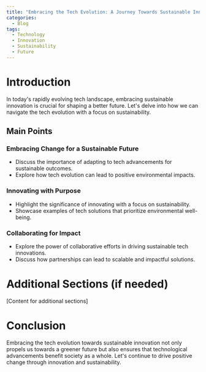 ```yaml
---
title: "Embracing the Tech Evolution: A Journey Towards Sustainable Innovation"
categories:
  - Blog
tags:
  - Technology
  - Innovation
  - Sustainability
  - Future
---
```


# Introduction
In today's rapidly evolving tech landscape, embracing sustainable innovation is crucial for shaping a better future. Let's delve into how we can navigate the tech evolution with a focus on sustainability.

## Main Points
### Embracing Change for a Sustainable Future
- Discuss the importance of adapting to tech advancements for sustainable outcomes.
- Explore how tech evolution can lead to positive environmental impacts.

### Innovating with Purpose
- Highlight the significance of innovating with a focus on sustainability.
- Showcase examples of tech solutions that prioritize environmental well-being.

### Collaborating for Impact
- Explore the power of collaborative efforts in driving sustainable tech innovations.
- Discuss how partnerships can lead to scalable and impactful solutions.

# Additional Sections (if needed)
[Content for additional sections]

# Conclusion
Embracing the tech evolution towards sustainable innovation not only propels us towards a greener future but also ensures that technological advancements benefit society as a whole. Let's continue to drive positive change through innovation and sustainability.